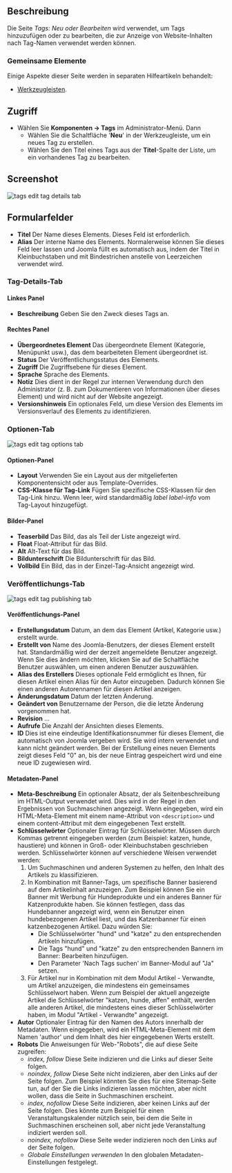 <!-- Filename: Help4.x:Tags:_New_or_Edit / Display title: Schlagwörter: Neu oder Bearbeiten -->

## Beschreibung

Die Seite *Tags: Neu oder Bearbeiten* wird verwendet, um Tags hinzuzufügen oder zu bearbeiten, die zur Anzeige von Website-Inhalten nach Tag-Namen verwendet werden können.

### Gemeinsame Elemente

Einige Aspekte dieser Seite werden in separaten Hilfeartikeln behandelt:

* [Werkzeugleisten](jdocmanual?article=help/common-elements/toolbars).

## Zugriff

- Wählen Sie **Komponenten → Tags** im Administrator-Menü. Dann
  - Wählen Sie die Schaltfläche '**Neu**' in der Werkzeugleiste, um ein neues Tag zu erstellen.
  - Wählen Sie den Titel eines Tags aus der **Titel**-Spalte der Liste, um ein vorhandenes Tag zu bearbeiten.

## Screenshot

![tags edit tag details tab](../../../de/images/tags/tags-edit-tag-details-tab.png)

## Formularfelder

- **Titel** Der Name dieses Elements. Dieses Feld ist erforderlich.
- **Alias** Der interne Name des Elements. Normalerweise können Sie dieses Feld leer lassen und Joomla füllt es automatisch aus, indem der Titel in Kleinbuchstaben und mit Bindestrichen anstelle von Leerzeichen verwendet wird.

### Tag-Details-Tab

#### Linkes Panel

- **Beschreibung** Geben Sie den Zweck dieses Tags an.

#### Rechtes Panel

- **Übergeordnetes Element** Das übergeordnete Element (Kategorie, Menüpunkt usw.), das dem bearbeiteten Element übergeordnet ist.
- **Status** Der Veröffentlichungsstatus des Elements.
- **Zugriff** Die Zugriffsebene für dieses Element.
- **Sprache** Sprache des Elements.
- **Notiz** Dies dient in der Regel zur internen Verwendung durch den Administrator (z. B. zum Dokumentieren von Informationen über dieses Element) und wird nicht auf der Website angezeigt.
- **Versionshinweis** Ein optionales Feld, um diese Version des Elements im Versionsverlauf des Elements zu identifizieren.

### Optionen-Tab

![tags edit tag options tab](../../../de/images/tags/tags-edit-options-tab.png)

#### Optionen-Panel

- **Layout** Verwenden Sie ein Layout aus der mitgelieferten Komponentensicht oder aus Template-Overrides.
- **CSS-Klasse für Tag-Link** Fügen Sie spezifische CSS-Klassen für den Tag-Link hinzu. Wenn leer, wird standardmäßig *label label-info* vom Tag-Layout hinzugefügt.

#### Bilder-Panel

- **Teaserbild** Das Bild, das als Teil der Liste angezeigt wird.
- **Float** Float-Attribut für das Bild.
- **Alt** Alt-Text für das Bild.
- **Bildunterschrift** Die Bildunterschrift für das Bild.
- **Vollbild** Ein Bild, das in der Einzel-Tag-Ansicht angezeigt wird.

### Veröffentlichungs-Tab

![tags edit tag publishing tab](../../../de/images/tags/tags-edit-publishing-tab.png)

#### Veröffentlichungs-Panel

- **Erstellungsdatum** Datum, an dem das Element (Artikel, Kategorie usw.) erstellt wurde.
- **Erstellt von** Name des Joomla-Benutzers, der dieses Element erstellt hat. Standardmäßig wird der derzeit angemeldete Benutzer angezeigt. Wenn Sie dies ändern möchten, klicken Sie auf die Schaltfläche Benutzer auswählen, um einen anderen Benutzer auszuwählen.
- **Alias des Erstellers** Dieses optionale Feld ermöglicht es Ihnen, für diesen Artikel einen Alias für den Autor einzugeben. Dadurch können Sie einen anderen Autorennamen für diesen Artikel anzeigen.
- **Änderungsdatum** Datum der letzten Änderung.
- **Geändert von** Benutzername der Person, die die letzte Änderung vorgenommen hat.
- **Revision** ...
- **Aufrufe** Die Anzahl der Ansichten dieses Elements.
- **ID** Dies ist eine eindeutige Identifikationsnummer für dieses Element, die automatisch von Joomla vergeben wird. Sie wird intern verwendet und kann nicht geändert werden. Bei der Erstellung eines neuen Elements zeigt dieses Feld "0" an, bis der neue Eintrag gespeichert wird und eine neue ID zugewiesen wird.

#### Metadaten-Panel

- **Meta-Beschreibung** Ein optionaler Absatz, der als Seitenbeschreibung im HTML-Output verwendet wird. Dies wird in der Regel in den Ergebnissen von Suchmaschinen angezeigt. Wenn eingegeben, wird ein HTML-Meta-Element mit einem name-Attribut von `<description>` und einem content-Attribut mit dem eingegebenen Text erstellt.
- **Schlüsselwörter** Optionaler Eintrag für Schlüsselwörter. Müssen durch Kommas getrennt eingegeben werden (zum Beispiel: katzen, hunde, haustiere) und können in Groß- oder Kleinbuchstaben geschrieben werden. Schlüsselwörter können auf verschiedene Weisen verwendet werden:
  1.  Um Suchmaschinen und anderen Systemen zu helfen, den Inhalt des Artikels zu klassifizieren.
  2.  In Kombination mit Banner-Tags, um spezifische Banner basierend auf dem Artikelinhalt anzuzeigen. Zum Beispiel können Sie ein Banner mit Werbung für Hundeprodukte und ein anderes Banner für Katzenprodukte haben. Sie können festlegen, dass das Hundebanner angezeigt wird, wenn ein Benutzer einen hundebezogenen Artikel liest, und das Katzenbanner für einen katzenbezogenen Artikel. Dazu würden Sie:
      - Die Schlüsselwörter "hund" und "katze" zu den entsprechenden Artikeln hinzufügen.
      - Die Tags "hund" und "katze" zu den entsprechenden Bannern im Banner: Bearbeiten hinzufügen.
      - Den Parameter 'Nach Tags suchen' im Banner-Modul auf "Ja" setzen.
  3.  Für Artikel nur in Kombination mit dem Modul Artikel - Verwandte, um Artikel anzuzeigen, die mindestens ein gemeinsames Schlüsselwort haben. Wenn zum Beispiel der aktuell angezeigte Artikel die Schlüsselwörter "katzen, hunde, affen" enthält, werden alle anderen Artikel, die mindestens eines dieser Schlüsselwörter haben, im Modul "Artikel - Verwandte" angezeigt.
- **Autor** Optionaler Eintrag für den Namen des Autors innerhalb der Metadaten. Wenn eingegeben, wird ein HTML-Meta-Element mit dem Namen 'author' und dem Inhalt des hier eingegebenen Werts erstellt.
- **Robots** Die Anweisungen für Web-"Robots", die auf diese Seite zugreifen:
  - *index, follow* Diese Seite indizieren und die Links auf dieser Seite folgen.
  - *noindex, follow* Diese Seite nicht indizieren, aber den Links auf der Seite folgen. Zum Beispiel könnten Sie dies für eine Sitemap-Seite tun, auf der Sie die Links indizieren lassen möchten, aber nicht wollen, dass die Seite in Suchmaschinen erscheint.
  - *index, nofollow* Diese Seite indizieren, aber keinen Links auf der Seite folgen. Dies könnte zum Beispiel für einen Veranstaltungskalender nützlich sein, bei dem die Seite in Suchmaschinen erscheinen soll, aber nicht jede Veranstaltung indiziert werden soll.
  - *noindex, nofollow* Diese Seite weder indizieren noch den Links auf der Seite folgen.
  - *Globale Einstellungen verwenden* In den globalen Metadaten-Einstellungen festgelegt.